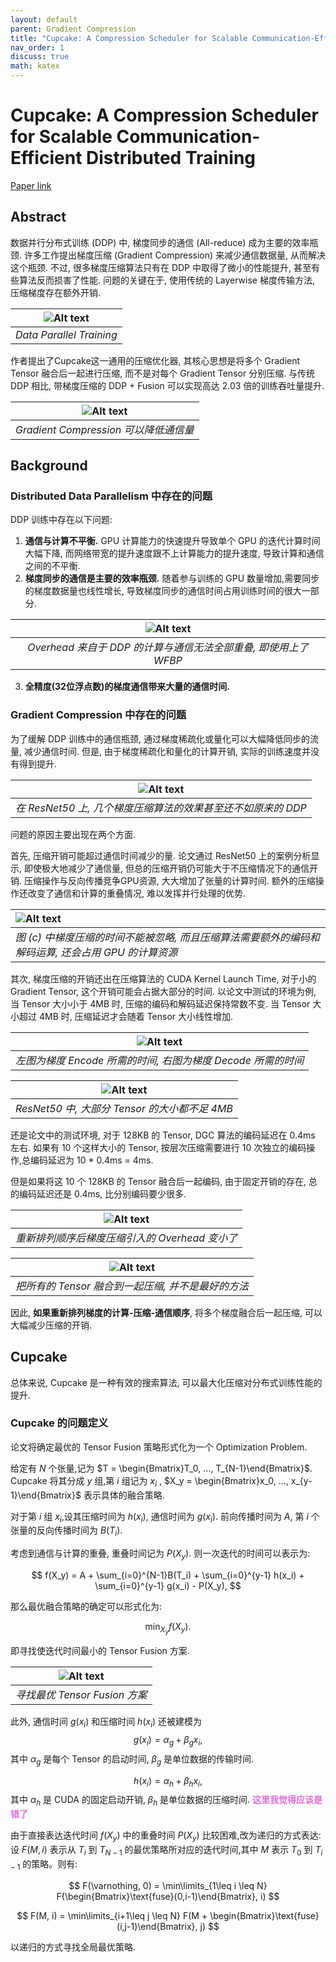 ```yaml
---
layout: default
parent: Gradient Compression 
title: "Cupcake: A Compression Scheduler for Scalable Communication-Efficient Distributed Training"
nav_order: 1
discuss: true
math: katex
---
```


# Cupcake: A Compression Scheduler for Scalable Communication-Efficient Distributed Training
[Paper link](https://proceedings.mlsys.org/paper_files/paper/2023/hash/f67b34cb0f0d24b6226178aa6a649cc4-Abstract-mlsys2023.html)

## Abstract

数据并行分布式训练 (DDP) 中, 梯度同步的通信 (All-reduce) 成为主要的效率瓶颈. 许多工作提出梯度压缩 (Gradient Compression) 来减少通信数据量, 从而解决这个瓶颈. 不过, 很多梯度压缩算法只有在 DDP 中取得了微小的性能提升, 甚至有些算法反而损害了性能. 问题的关键在于, 使用传统的 Layerwise 梯度传输方法, 压缩梯度存在额外开销. 

|![Alt text](image-1.png)|
|:--:|
|*Data Parallel Training*|

作者提出了Cupcake这一通用的压缩优化器, 其核心思想是将多个 Gradient Tensor 融合后一起进行压缩, 而不是对每个 Gradient Tensor 分别压缩. 与传统 DDP 相比, 带梯度压缩的 DDP + Fusion 可以实现高达 2.03 倍的训练吞吐量提升.

|![Alt text](image-5.png)|
|:--:|
|*Gradient Compression 可以降低通信量*|

## Background
### Distributed Data Parallelism 中存在的问题

DDP 训练中存在以下问题:
1. **通信与计算不平衡.** GPU 计算能力的快速提升导致单个 GPU 的迭代计算时间大幅下降, 而网络带宽的提升速度跟不上计算能力的提升速度, 导致计算和通信之间的不平衡.
2. **梯度同步的通信是主要的效率瓶颈.** 随着参与训练的 GPU 数量增加,需要同步的梯度数据量也线性增长, 导致梯度同步的通信时间占用训练时间的很大一部分.

|![Alt text](image-2.png)|
|:--:|
|*Overhead 来自于 DDP 的计算与通信无法全部重叠, 即使用上了 WFBP*|

3. **全精度(32位浮点数)的梯度通信带来大量的通信时间.**

### Gradient Compression 中存在的问题

为了缓解 DDP 训练中的通信瓶颈, 通过梯度稀疏化或量化可以大幅降低同步的流量, 减少通信时间. 但是, 由于梯度稀疏化和量化的计算开销, 实际的训练速度并没有得到提升.

|![Alt text](image-3.png)|
|:--:|
|*在 ResNet50 上, 几个梯度压缩算法的效果甚至还不如原来的 DDP*|

问题的原因主要出现在两个方面.

首先, 压缩开销可能超过通信时间减少的量. 论文通过 ResNet50 上的案例分析显示, 即使极大地减少了通信量, 但总的压缩开销仍可能大于不压缩情况下的通信开销. 压缩操作与反向传播竞争GPU资源, 大大增加了张量的计算时间. 额外的压缩操作还改变了通信和计算的重叠情况, 难以发挥并行处理的优势.

|![Alt text](image.png)|
|:--|
|*图 (c) 中梯度压缩的时间不能被忽略, 而且压缩算法需要额外的编码和解码运算, 还会占用 GPU 的计算资源*|

其次, 梯度压缩的开销还出在压缩算法的 CUDA Kernel Launch Time, 对于小的 Gradient Tensor, 这个开销可能会占据大部分的时间. 以论文中测试的环境为例, 当 Tensor 大小小于 4MB 时, 压缩的编码和解码延迟保持常数不变. 当 Tensor 大小超过 4MB 时, 压缩延迟才会随着 Tensor 大小线性增加.

|![Alt text](image-4.png)|
|:--:|
|*左图为梯度 Encode 所需的时间, 右图为梯度 Decode 所需的时间*|

|![Alt text](image-6.png)|
|:--:|
|*ResNet50 中, 大部分 Tensor 的大小都不足 4MB*|

还是论文中的测试环境, 对于 128KB 的 Tensor, DGC 算法的编码延迟在 0.4ms 左右. 如果有 10 个这样大小的 Tensor, 按层次压缩需要进行 10 次独立的编码操作,总编码延迟为 10 * 0.4ms = 4ms.

但是如果将这 10 个 128KB 的 Tensor 融合后一起编码, 由于固定开销的存在, 总的编码延迟还是 0.4ms, 比分别编码要少很多.

|![Alt text](image-7.png)|
|:--:|
|*重新排列顺序后梯度压缩引入的 Overhead 变小了*|

|![Alt text](image-8.png)|
|:--:|
|*把所有的 Tensor 融合到一起压缩, 并不是最好的方法*|

因此, **如果重新排列梯度的计算-压缩-通信顺序**, 将多个梯度融合后一起压缩, 可以大幅减少压缩的开销.

## Cupcake
总体来说, Cupcake 是一种有效的搜索算法, 可以最大化压缩对分布式训练性能的提升.
### Cupcake 的问题定义

论文将确定最优的 Tensor Fusion 策略形式化为一个 Optimization Problem. 

给定有 $N$ 个张量,记为 $T = \begin{Bmatrix}T_0, ..., T_{N-1}\end{Bmatrix}$. Cupcake 将其分成 $y$ 组,第 $i$ 组记为 $x_i$ , $X_y = \begin{Bmatrix}x_0, ..., x_{y-1}\end{Bmatrix}$ 表示具体的融合策略.

对于第 $i$ 组 $x_i$,设其压缩时间为 $h(x_i)$, 通信时间为 $g(x_i)$. 前向传播时间为 $A$, 第 $i$ 个张量的反向传播时间为 $B(T_i)$.

考虑到通信与计算的重叠, 重叠时间记为 $P(X_y)$. 则一次迭代的时间可以表示为:

$$
f(X_y) = A + \sum_{i=0}^{N-1}B(T_i) + \sum_{i=0}^{y-1} h(x_i) + \sum_{i=0}^{y-1} g(x_i) - P(X_y),
$$

那么最优融合策略的确定可以形式化为:

$$
\min_{X_y} f(X_y).
$$

即寻找使迭代时间最小的 Tensor Fusion 方案.

|![Alt text](image-9.png)|
|:--:|
|*寻找最优 Tensor Fusion 方案*|

此外, 通信时间 $g(x_i)$ 和压缩时间 $h(x_i)$ 还被建模为
$$
g(x_i) = \alpha_g + \beta_g x_i,
$$
其中 $\alpha_g$ 是每个 Tensor 的启动时间, $\beta_g$ 是单位数据的传输时间.

$$h(x_i) = \alpha_h + \beta_h x_i,$$
其中 $\alpha_h$ 是 CUDA 的固定启动开销, $\beta_h$ 是单位数据的压缩时间. <span style="color:orchid"><b>这里我觉得应该是错了</b></span>

由于直接表达迭代时间 $f(X_y)$ 中的重叠时间 $P(X_y)$ 比较困难,改为递归的方式表达:
设 $F(M, i)$ 表示从 $T_i$ 到 $T_{N-1}$ 的最优策略所对应的迭代时间,其中 $M$ 表示 $T_0$ 到 $T_{i-1}$ 的策略。则有:

$$
F(\varnothing, 0) = \min\limits_{1\leq i \leq N} F(\begin{Bmatrix}\text{fuse}(0,i-1)\end{Bmatrix}, i)
$$

$$
F(M, i) = \min\limits_{i+1\leq j \leq N} F(M + \begin{Bmatrix}\text{fuse}(i,j-1)\end{Bmatrix}, j)
$$

以递归的方式寻找全局最优策略.

